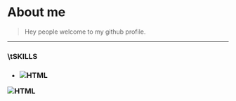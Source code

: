 # About me
> Hey people welcome to my github profile.
<hr>

 <h3>\tSKILLS<h3>
 
  * ![HTML](https://developer.mozilla.org/en-US/docs/Web/Guide/HTML/HTML5)
  
  
![HTML](https://user-images.githubusercontent.com/80757858/113532315-b1086200-95e8-11eb-94e2-3cb042224461.png)

 

